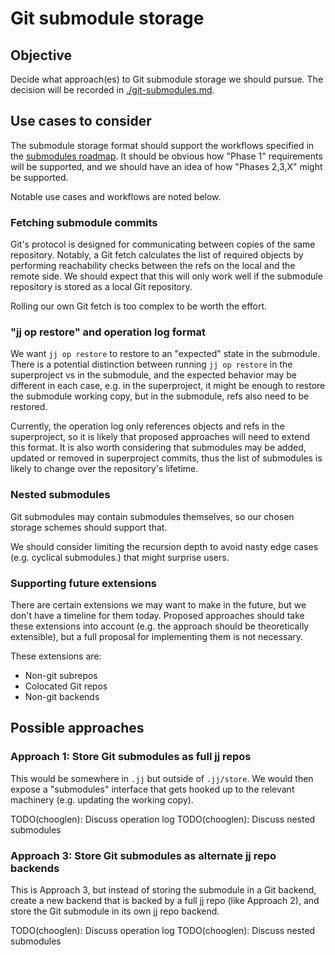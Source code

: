 # Git submodule storage

## Objective

Decide what approach(es) to Git submodule storage we should pursue.
The decision will be recorded in [./git-submodules.md](./git-submodules.md).

## Use cases to consider

The submodule storage format should support the workflows specified in the
[submodules roadmap](./git-submodules.md). It should be obvious how "Phase 1"
requirements will be supported, and we should have an idea of how "Phases 2,3,X"
might be supported.

Notable use cases and workflows are noted below.

### Fetching submodule commits

Git's protocol is designed for communicating between copies of the same
repository. Notably, a Git fetch calculates the list of required objects by
performing reachability checks between the refs on the local and the remote
side. We should expect that this will only work well if the submodule repository
is stored as a local Git repository.

Rolling our own Git fetch is too complex to be worth the effort.

### "jj op restore" and operation log format

We want `jj op restore` to restore to an "expected" state in the submodule.
There is a potential distinction between running `jj op restore` in the
superproject vs in the submodule, and the expected behavior may be different in
each case, e.g. in the superproject, it might be enough to restore the submodule
working copy, but in the submodule, refs also need to be restored.

Currently, the operation log only references objects and refs in the
superproject, so it is likely that proposed approaches will need to extend this
format. It is also worth considering that submodules may be added, updated or
removed in superproject commits, thus the list of submodules is likely to change
over the repository's lifetime.

### Nested submodules

Git submodules may contain submodules themselves, so our chosen storage schemes
should support that.

We should consider limiting the recursion depth to avoid nasty edge cases (e.g.
cyclical submodules.) that might surprise users.

### Supporting future extensions

There are certain extensions we may want to make in the future, but we don't
have a timeline for them today. Proposed approaches should take these
extensions into account (e.g. the approach should be theoretically extensible),
but a full proposal for implementing them is not necessary.

These extensions are:

- Non-git subrepos
- Colocated Git repos
- Non-git backends

## Possible approaches

### Approach 1: Store Git submodules as full jj repos

This would be somewhere in `.jj` but outside of `.jj/store`. We would then
expose a "submodules" interface that gets hooked up to the relevant machinery
(e.g. updating the working copy).

TODO(chooglen): Discuss operation log
TODO(chooglen): Discuss nested submodules

### Approach 3: Store Git submodules as alternate jj repo backends

This is Approach 3, but instead of storing the submodule in a Git backend,
create a new backend that is backed by a full jj repo (like Approach 2), and
store the Git submodule in its own jj repo backend.

TODO(chooglen): Discuss operation log
TODO(chooglen): Discuss nested submodules
